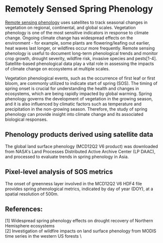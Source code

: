 # Remotely Sensed Spring Phenology
[Remote sensing phenology](https://www.usgs.gov/special-topics/remote-sensing-phenology/science/remote-sensing-phenology) uses satellites to track seasonal changes in vegetation on regional, continental, and global scales. Vegetation phenology is one of the most sensitive indicators in response to climate change. Ongoing climate change has widespread effects on the environment - for example, some plants are flowering/leafing out earlier, heat waves last longer, or wildfires occur more frequently. Remote sensing phenology is useful to document long-term phenological trends and monitor crop growth, drought severity, wildfire risk, invasive species and pests[1-4]. Satellite-based phenological data play a vital role in assessing the impacts of climate change on ecosystems at multiple scales. 

Vegetation phenological events, such as the occurrence of first leaf or first bloom, are commonly utilized to indicate start of spring (SOS). The timing of spring onset is crucial for understanding the health and changes in ecosystems, which are being rapidly impacted by global warming. Spring phenology governs the development of vegetation in the growing season, and it is also influenced by climatic factors such as temperature and precipitation in the non-growing season. Therefore, the study of spring phenology can provide insight into climate change and its associated biological responses.

## Phenology products derived using satellite data
The global land surface phenology (MCD12Q2 V6 product) was downloaded from NASA's Land Processes Distributed Active Archive Center (LP DAAC), and processed to evaluate trends in spring phenology in Asia.

## Pixel-level analysis of SOS metrics
The onset of greenness layer involved in the MCD12Q2 V6 HDF4 file provides spring phenological metrics, indicated by day of year (DOY), at a spatial resolution of 500m.


## References:
[1] Widespread spring phenology effects on drought recovery of Northern Hemisphere ecosystems \
[2] Investigation of wildfire impacts on land surface phenology from MODIS time series in the western US forests \


